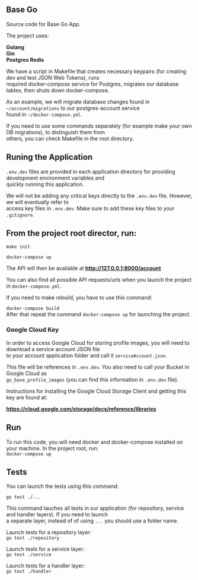 <div align="left">
  
## Base Go     
Source code for Base Go App.

The project uses:

**Golang    
Gin  
Postgres
Redis**

We have a script in Makefile that creates necessary keypairs (for creating dev and test JSON Web Tokens), runs   
required docker-compose service for Postgres, migrates our database tables, then shuts down docker-compose.

As an example, we will migrate database changes found in `~/account/migrations` to our postgres-account service   
found in `~/docker-compose.yml`.

If you need to use some commands separately (for example make your own DB migrations),  to distinguish them from    
others, you can check Makefile in the root directory.
  

## Runing the Application

`.env.dev` files are provided in each application directory for providing development environment variables and     
quickly running this application. 

We will not be adding any critical keys directly to the `.env.dev` file. However, we will eventually  refer to    
access key files in `.env.dev`. Make sure to add these key files to your `.gitignore`.

## From the project root director, run:

```make init```

```docker-compose up``` 

The API will then be available at  **http://127.0.0.1:8000/account**

You can also find all possible API requests/urls when you launch the project in `docker-compose.yml`. 

If you need to make rebuild, you have to use this command:

```docker-compose build```      
After that repeat the command ```docker-compose up``` for launching the project.


### Google Cloud Key

In order to access Google Cloud for storing profile images, you will need to download a service account JSON file   
to your account application folder and call it `serviceAccount.json`.     

This file will be references in ```.env.dev```. You also need to call your Bucket in Google Cloud as    
`go_base_profile_images` (you can find this information in `.env.dev` file).

Instructions for installing the Google Cloud Storage Client and getting this key are found at:

**https://cloud.google.com/storage/docs/reference/libraries**

## Run

To run this code, you will need docker and docker-compose installed on your machine. In the project root, run:  
```docker-compose up```

## Tests 

You can launch the tests using this command:      

```go test ./...```

This command lauches all tests in our application (for repository, service and handler layers). If you need to launch     
a separate layer, instead of of using ```...``` you should use a folder name.

Launch tests for a repository layer:        
```go test ./repository```

Launch tests for a service layer:       
```go test ./service```

Launch tests for a handler layer:   
```go test ./handler```

</div>
